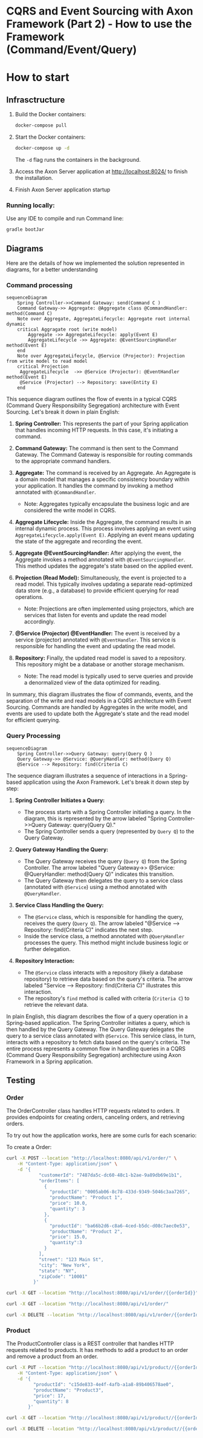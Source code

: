 # CQRS and Event Sourcing with Axon Framework (Part 2) - How to use the Framework (Command/Event/Query)

# How to start

## Infrasctructure

1. Build the Docker containers:

   ```bash
   docker-compose pull
   ```

2. Start the Docker containers:

   ```bash
   docker-compose up -d
   ```

   The `-d` flag runs the containers in the background.

3. Access the Axon Server application at [http://localhost:8024/](http://localhost:8080) to finish the installation.

4. Finish Axon Server application startup

### Running locally:
Use any IDE to compile and run
Command line:
```bash
gradle bootJar
```

## Diagrams
Here are the details of how we implemented the solution represented in diagrams, for a better understanding

### Command processing

```mermaid
sequenceDiagram
    Spring Controller->>Command Gateway: send(Command C )
    Command Gateway->> Aggregate: @Aggregate class @CommandHandler: method(Command C)
    Note over Aggregate, AggregateLifecycle: Aggregate root internal dynamic
    critical Aggragate root (write model)
        Aggregate ->> AggregateLifecycle: apply(Event E)
        AggregateLifecycle ->> Aggregate: @EventSourcingHandler method(Event E)
    end
    Note over AggregateLifecycle, @Service (Projector): Projection from write model to read model
    critical Projection
     AggregateLifecycle  ->> @Service (Projector): @EventHandler method(Event E)
     @Service (Projector) --> Repository: save(Entity E)
    end
```
This sequence diagram outlines the flow of events in a typical CQRS (Command Query Responsibility Segregation) architecture with Event Sourcing. Let's break it down in plain English:

1. **Spring Controller:** This represents the part of your Spring application that handles incoming HTTP requests. In this case, it's initiating a command.

2. **Command Gateway:** The command is then sent to the Command Gateway. The Command Gateway is responsible for routing commands to the appropriate command handlers.

3. **Aggregate:** The command is received by an Aggregate. An Aggregate is a domain model that manages a specific consistency boundary within your application. It handles the command by invoking a method annotated with `@CommandHandler`.

   - Note: Aggregates typically encapsulate the business logic and are considered the write model in CQRS.

4. **Aggregate Lifecycle:** Inside the Aggregate, the command results in an internal dynamic process. This process involves applying an event using `AggregateLifecycle.apply(Event E)`. Applying an event means updating the state of the aggregate and recording the event.

5. **Aggregate @EventSourcingHandler:** After applying the event, the Aggregate invokes a method annotated with `@EventSourcingHandler`. This method updates the aggregate's state based on the applied event.

6. **Projection (Read Model):** Simultaneously, the event is projected to a read model. This typically involves updating a separate read-optimized data store (e.g., a database) to provide efficient querying for read operations.

   - Note: Projections are often implemented using projectors, which are services that listen for events and update the read model accordingly.

7. **@Service (Projector) @EventHandler:** The event is received by a service (projector) annotated with `@EventHandler`. This service is responsible for handling the event and updating the read model.

8. **Repository:** Finally, the updated read model is saved to a repository. This repository might be a database or another storage mechanism.

   - Note: The read model is typically used to serve queries and provide a denormalized view of the data optimized for reading.

In summary, this diagram illustrates the flow of commands, events, and the separation of the write and read models in a CQRS architecture with Event Sourcing. Commands are handled by Aggregates in the write model, and events are used to update both the Aggregate's state and the read model for efficient querying.

### Query Processing

```mermaid
sequenceDiagram
    Spring Controller->>Query Gateway: query(Query Q )
    Query Gateway->> @Service: @QueryHandler: method(Query Q)
    @Service --> Repository: find(Criteria C)
```
The sequence diagram illustrates a sequence of interactions in a Spring-based application using the Axon Framework. Let's break it down step by step:

1. **Spring Controller Initiates a Query:**
   - The process starts with a Spring Controller initiating a query. In the diagram, this is represented by the arrow labeled "Spring Controller->>Query Gateway: query(Query Q)."
   - The Spring Controller sends a query (represented by `Query Q`) to the Query Gateway.

2. **Query Gateway Handling the Query:**
   - The Query Gateway receives the query (`Query Q`) from the Spring Controller. The arrow labeled "Query Gateway->> @Service: @QueryHandler: method(Query Q)" indicates this transition.
   - The Query Gateway then delegates the query to a service class (annotated with `@Service`) using a method annotated with `@QueryHandler`.

3. **Service Class Handling the Query:**
   - The `@Service` class, which is responsible for handling the query, receives the query (`Query Q`). The arrow labeled "@Service --> Repository: find(Criteria C)" indicates the next step.
   - Inside the service class, a method annotated with `@QueryHandler` processes the query. This method might include business logic or further delegation.

4. **Repository Interaction:**
   - The `@Service` class interacts with a repository (likely a database repository) to retrieve data based on the query's criteria. The arrow labeled "Service --> Repository: find(Criteria C)" illustrates this interaction.
   - The repository's `find` method is called with criteria (`Criteria C`) to retrieve the relevant data.

In plain English, this diagram describes the flow of a query operation in a Spring-based application. 
The Spring Controller initiates a query, which is then handled by the Query Gateway. 
The Query Gateway delegates the query to a service class annotated with `@Service`. 
This service class, in turn, interacts with a repository to fetch data based on the query's criteria. 
The entire process represents a common flow in handling queries in a CQRS (Command Query Responsibility Segregation) architecture using Axon Framework in a Spring application.

## Testing

### Order
The OrderController class handles HTTP requests related to orders.
It provides endpoints for creating orders, canceling orders, and retrieving orders.

To try out how the application works, here are some curls for each scenario:

To create a Order:

```bash
curl -X POST --location "http://localhost:8080/api/v1/order/" \
    -H "Content-Type: application/json" \
    -d '{
            "customerId": "7487da5c-dc60-48c1-b2ae-9a89db69e1b1",
            "orderItems": [
              {
                "productId": "0005ab06-8c78-433d-9349-5046c3aa7265",
                "productName": "Product 1",
                "price": 10.0,
                "quantity": 3
              },
              {
                "productId": "ba66b2d6-c8a6-4ced-b5dc-d08c7aec0e53",
                "productName": "Product 2",
                "price": 15.0,
                "quantity":3
              }
            ],
            "street": "123 Main St",
            "city": "New York",
            "state": "NY",
            "zipCode": "10001"
          }'
```


```bash
curl -X GET --location "http://localhost:8080/api/v1/order/{{orderId}}"
```

```bash
curl -X GET --location "http://localhost:8080/api/v1/order/"
```

```bash
curl -X DELETE --location "http://localhost:8080/api/v1/order/{{orderId}}"
```

### Product
The ProductController class is a REST controller that handles HTTP requests related to products. 
It has methods to add a product to an order and remove a product from an order.

```bash
curl -X PUT --location "http://localhost:8080/api/v1/product//{{orderId}}/product" \
    -H "Content-Type: application/json" \
    -d '{
          "productId": "c15de833-4e4f-4afb-a1a8-89b406578ae0",
          "productName": "Product3",
          "price": 17,
          "quantity": 8
        }'
```

```bash
curl -X GET --location "http://localhost:8080/api/v1/product//{{orderId}}/product"
```

```bash
curl -X DELETE --location "http://localhost:8080/api/v1/product//{{orderId}}/product//{{productId}}"
```
